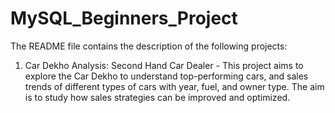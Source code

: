 # MySQL_Beginners_Project
The README file contains the description of the following projects:

1. Car Dekho Analysis: Second Hand Car Dealer -
This project aims to explore the Car Dekho to understand top-performing cars, and sales trends of different types of cars with year, fuel, and owner type.
The aim is to study how sales strategies can be improved and optimized.

